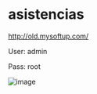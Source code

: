 # asistencias

http://old.mysoftup.com/

User: admin

Pass: root

![image](https://user-images.githubusercontent.com/43613125/160877080-4de10744-1280-4aa4-8ee1-ac619b7cd20b.png)
